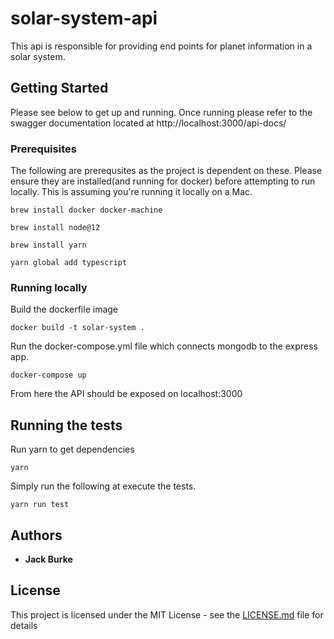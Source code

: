 # solar-system-api

This api is responsible for providing end points for planet information in a solar system.

## Getting Started

Please see below to get up and running. Once running please refer to the swagger documentation located at http://localhost:3000/api-docs/

### Prerequisites

The following are prerequsites as the project is dependent on these. Please ensure they are installed(and running for docker) before attempting to run locally. This is assuming you're running it locally on a Mac.

```
brew install docker docker-machine
```

```
brew install node@12
```

```
brew install yarn
```

```
yarn global add typescript
```

### Running locally

Build the dockerfile image

```
docker build -t solar-system .
```

Run the docker-compose.yml file which connects mongodb to the express app.

```
docker-compose up
```

From here the API should be exposed on localhost:3000

## Running the tests


Run yarn to get dependencies
```
yarn
```

Simply run the following at execute the tests.

```
yarn run test
```

## Authors

- **Jack Burke**

## License

This project is licensed under the MIT License - see the [LICENSE.md](LICENSE.md) file for details
